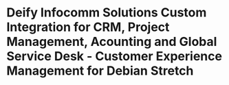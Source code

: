 # Deify Infocomm Solutions Custom Integration for CRM, Project Management, Acounting and Global Service Desk - Customer Experience Management for Debian Stretch